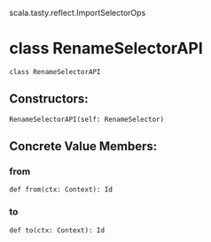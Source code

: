 scala.tasty.reflect.ImportSelectorOps
# class RenameSelectorAPI

<pre><code class="language-scala" >class RenameSelectorAPI</pre></code>
## Constructors:
<pre><code class="language-scala" >RenameSelectorAPI(self: RenameSelector)</pre></code>

## Concrete Value Members:
### from
<pre><code class="language-scala" >def from(ctx: Context): Id</pre></code>

### to
<pre><code class="language-scala" >def to(ctx: Context): Id</pre></code>

